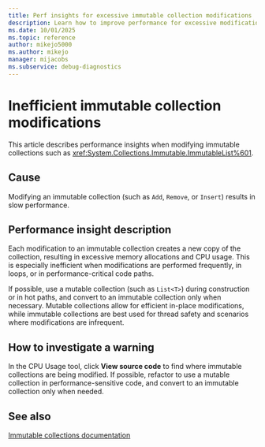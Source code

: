 ```yaml
---
title: Perf insights for excessive immutable collection modifications
description: Learn how to improve performance for excessive modifications to immutable collections.
ms.date: 10/01/2025
ms.topic: reference
author: mikejo5000
ms.author: mikejo
manager: mijacobs
ms.subservice: debug-diagnostics
---
```


# Inefficient immutable collection modifications

This article describes performance insights when modifying immutable collections such as <xref:System.Collections.Immutable.ImmutableList%601>.

## Cause

Modifying an immutable collection (such as `Add`, `Remove`, or `Insert`) results in slow performance.

## Performance insight description

Each modification to an immutable collection creates a new copy of the collection, resulting in excessive memory allocations and CPU usage. This is especially inefficient when modifications are performed frequently, in loops, or in performance-critical code paths.

If possible, use a mutable collection (such as `List<T>`) during construction or in hot paths, and convert to an immutable collection only when necessary. Mutable collections allow for efficient in-place modifications, while immutable collections are best used for thread safety and scenarios where modifications are infrequent.

## How to investigate a warning

In the CPU Usage tool, click **View source code** to find where immutable collections are being modified. If possible, refactor to use a mutable collection in performance-sensitive code, and convert to an immutable collection only when needed.

## See also

[Immutable collections documentation](/dotnet/api/system.collections.immutable)
